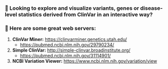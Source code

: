  ### 🎨 Looking to explore and visualize variants, genes or disease-level statistics derived from ClinVar in an interactive way? 

### 🧬 Here are some great web servers: 

1. **ClinVar Miner:** https://clinvarminer.genetics.utah.edu/
     - https://pubmed.ncbi.nlm.nih.gov/29790234/
3. **Simple ClinVar:** http://simple-clinvar.broadinstitute.org/
     - https://pubmed.ncbi.nlm.nih.gov/31114901/
5. **NCBI Variation Viewer:** https://www.ncbi.nlm.nih.gov/variation/view 
